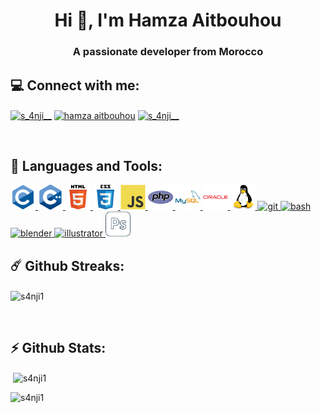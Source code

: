 <h1 align="center">Hi 👋, I'm Hamza Aitbouhou</h1>
<h3 align="center">A passionate developer from Morocco</h3>

## 💻 Connect with me:
<p align="left">
<a href="https://twitter.com/s_4nji__" target="blank"><img align="center" src="https://raw.githubusercontent.com/rahuldkjain/github-profile-readme-generator/master/src/images/icons/Social/twitter.svg" alt="s_4nji__" height="30" width="40" /></a>
<a href="https://linkedin.com/in/hamza aitbouhou" target="blank"><img align="center" src="https://raw.githubusercontent.com/rahuldkjain/github-profile-readme-generator/master/src/images/icons/Social/linked-in-alt.svg" alt="hamza aitbouhou" height="30" width="40" /></a>
<a href="https://instagram.com/s_4nji__" target="blank"><img align="center" src="https://raw.githubusercontent.com/rahuldkjain/github-profile-readme-generator/master/src/images/icons/Social/instagram.svg" alt="s_4nji__" height="30" width="40" /></a>
</p>

<br>

## 🎯 Languages and Tools:

<p align="left">
  <a href="https://www.cprogramming.com/" target="_blank" rel="noreferrer">
    <img
      src="https://raw.githubusercontent.com/devicons/devicon/master/icons/c/c-original.svg"
      alt="c"
      width="40"
      height="40"
    />
  </a>
  <a href="https://www.w3schools.com/cpp/" target="_blank" rel="noreferrer">
    <img
      src="https://raw.githubusercontent.com/devicons/devicon/master/icons/cplusplus/cplusplus-original.svg"
      alt="cplusplus"
      width="40"
      height="40"
    />
  </a>
  <a href="https://www.w3.org/html/" target="_blank" rel="noreferrer">
    <img
      src="https://raw.githubusercontent.com/devicons/devicon/master/icons/html5/html5-original-wordmark.svg"
      alt="html5"
      width="40"
      height="40"
    />
  </a>
  <a href="https://www.w3schools.com/css/" target="_blank" rel="noreferrer">
    <img
      src="https://raw.githubusercontent.com/devicons/devicon/master/icons/css3/css3-original-wordmark.svg"
      alt="css3"
      width="40"
      height="40"
    />
    <img
    src="https://raw.githubusercontent.com/devicons/devicon/master/icons/javascript/javascript-original.svg"
    alt="javascript"
    width="40"
    height="40"
  />
</a>
<a
    href="https://developer.mozilla.org/en-US/docs/Web/JavaScript"
    target="_blank"
    rel="noreferrer"
  >



<a href="https://www.php.net" target="_blank" rel="noreferrer">
  <img
    src="https://raw.githubusercontent.com/devicons/devicon/master/icons/php/php-original.svg"
    alt="php"
    width="40"
    height="40"
  />
</a>
<a href="https://www.mysql.com/" target="_blank" rel="noreferrer">
  <img
    src="https://raw.githubusercontent.com/devicons/devicon/master/icons/mysql/mysql-original-wordmark.svg"
    alt="mysql"
    width="40"
    height="40"
  />
</a>
<a href="https://www.oracle.com/" target="_blank" rel="noreferrer">
  <img
    src="https://raw.githubusercontent.com/devicons/devicon/master/icons/oracle/oracle-original.svg"
    alt="oracle"
    width="40"
    height="40"
  />
</a>


<a href="https://www.linux.org/" target="_blank" rel="noreferrer">
    <img
      src="https://raw.githubusercontent.com/devicons/devicon/master/icons/linux/linux-original.svg"
      alt="linux"
      width="40"
      height="40"
    />
  </a>

</a>
<a href="https://git-scm.com/" target="_blank" rel="noreferrer">
  <img
    src="https://www.vectorlogo.zone/logos/git-scm/git-scm-icon.svg"
    alt="git"
    width="40"
    height="40"
  />
</a>


<a href="https://www.gnu.org/software/bash/" target="_blank" rel="noreferrer">
  <img
    src="https://www.vectorlogo.zone/logos/gnu_bash/gnu_bash-icon.svg"
    alt="bash"
    width="40"
    height="40"
  />
</a>
<a href="https://www.blender.org/" target="_blank" rel="noreferrer">
    <img
      src="https://download.blender.org/branding/community/blender_community_badge_white.svg"
      alt="blender"
      width="40"
      height="40"
    />
    <a
    href="https://www.adobe.com/in/products/illustrator.html"
    target="_blank"
    rel="noreferrer"
  >
    <img
      src="https://www.vectorlogo.zone/logos/adobe_illustrator/adobe_illustrator-icon.svg"
      alt="illustrator"
      width="40"
      height="40"
    />
  </a>
  <a href="https://www.photoshop.com/en" target="_blank" rel="noreferrer">
    <img
      src="https://raw.githubusercontent.com/devicons/devicon/master/icons/photoshop/photoshop-line.svg"
      alt="photoshop"
      width="40"
      height="40"
    />
  </a>
</p>

## ☄️ Github Streaks:
<p><img align="center" src="https://github-readme-streak-stats.herokuapp.com/?user=s4nji1&theme=tokyonight" alt="s4nji1" /></p>

<br>

## ⚡ Github Stats:
<p>&nbsp;<img align="center" src="https://github-readme-stats.vercel.app/api?username=s4nji1&show_icons=true&locale=en&theme=tokyonight" alt="s4nji1" /></p>

<p><img align="left" src="https://github-readme-stats.vercel.app/api/top-langs?username=s4nji1&show_icons=true&locale=en&layout=compact&theme=tokyonight" alt="s4nji1" /></p>




